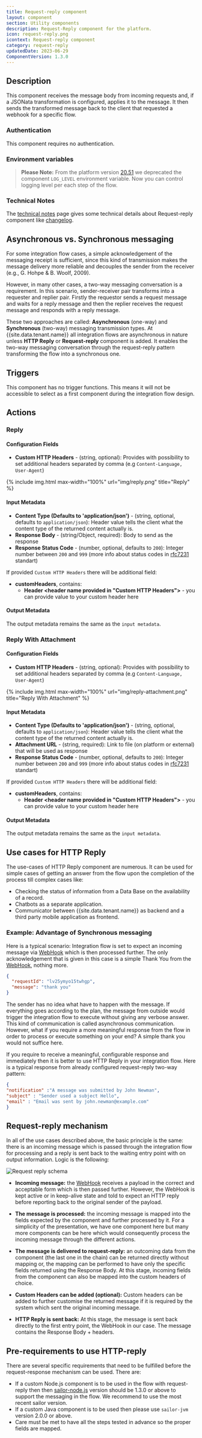 ```yaml
---
title: Request-reply component
layout: component
section: Utility components
description: Request-Reply component for the platform.
icon: request-reply.png
icontext: Request-reply component
category: request-reply
updatedDate: 2023-06-29
ComponentVersion: 1.3.0
---
```


## Description

This component receives the message body from incoming requests and, if a JSONata transformation is configured, applies it to the message. It then sends the transformed message back to the client that requested a webhook for a specific flow.

### Authentication

This component requires no authentication.

### Environment variables

> **Please Note:** From the platform version [20.51](/releases/20/51) we deprecated the component `LOG_LEVEL` environment variable. Now you can control logging level per each step of the flow.

### Technical Notes

The [technical notes](technical-notes) page gives some technical details about Request-reply component like [changelog](/components/request-reply/technical-notes#changelog).

## Asynchronous vs. Synchronous messaging

For some integration flow cases, a simple acknowledgement of the messaging receipt
is sufficient, since this kind of transmission makes the message delivery more
reliable and decouples the sender from the receiver (e.g., G. Hohpe & B. Woolf, 2009).

However, in many other cases, a two-way messaging conversation is a requirement.
In this scenario, sender-receiver pair transforms into a requester and replier
pair. Firstly the requestor sends a request message and waits for a reply message
and then the replier receives the request message and responds with a reply message.

These two approaches are called: **Asynchronous** (one-way) and **Synchronous**
(two-way) messaging transmission types. At {{site.data.tenant.name}} all
integration flows are asynchronous in nature unless **HTTP Reply** or
**Request-reply** component is added. It enables the two-way messaging conversation
through the request-reply pattern transforming the flow into a synchronous one.

## Triggers

This component has no trigger functions. This means it will not be accessible to
select as a first component during the integration flow design.

## Actions

### Reply

#### Configuration Fields

* **Custom HTTP Headers** - (string, optional): Provides with possibility to set additional headers separated by comma (e.g `Content-Language, User-Agent`)

{% include img.html max-width="100%" url="img/reply.png" title="Reply" %}

#### Input Metadata

* **Content Type (Defaults to 'application/json')** - (string, optional, defaults to `application/json`): Header value tells the client what the content type of the returned content actually is.
* **Response Body** - (string/Object, required): Body to send as the response
* **Response Status Code** - (number, optional, defaults to `200`): Integer number between `200` and `999` (more info about status codes in [rfc7231](https://datatracker.ietf.org/doc/html/rfc7231#section-6) standart)

If provided `Custom HTTP Headers` there will be additional field:

* **customHeaders**, contains:
  * **Header <header name provided in "Custom HTTP Headers">** - you can provide value to your custom header here

#### Output Metadata

The output metadata remains the same as the `input metadata`.

### Reply With Attachment

#### Configuration Fields

* **Custom HTTP Headers** - (string, optional): Provides with possibility to set additional headers separated by comma (e.g `Content-Language, User-Agent`)

{% include img.html max-width="100%" url="img/reply-attachment.png" title="Reply With Attachment" %}

#### Input Metadata

* **Content Type (Defaults to 'application/json')** - (string, optional, defaults to `application/json`): Header value tells the client what the content type of the returned content actually is.
* **Attachment URL** - (string, required): Link to file (on platform or external) that will be used as response
* **Response Status Code** - (number, optional, defaults to `200`): Integer number between `200` and `999` (more info about status codes in [rfc7231](https://datatracker.ietf.org/doc/html/rfc7231#section-6) standart)

If provided `Custom HTTP Headers` there will be additional field:

* **customHeaders**, contains:
  * **Header <header name provided in "Custom HTTP Headers">** - you can provide value to your custom header here

#### Output Metadata

The output metadata remains the same as the `input metadata`.

## Use cases for HTTP Reply

The use-cases of HTTP Reply component are numerous. It can be used for simple
cases of getting an answer from the flow upon the completion of the process till
complex cases like:

  * Checking the status of information from a Data Base on the availability of a record.
  * Chatbots as a separate application.
  * Communicator between {{site.data.tenant.name}} as backend and a third party mobile application as frontend.

### Example: Advantage of Synchronous messaging

Here is a typical scenario: Integration flow is set to expect an incoming message via [WebHook](/components/webhook/) which is then processed further. The only acknowledgement that is given in this case is a simple Thank You from the [WebHook](/components/webhook/), nothing more.

```json
{
  "requestId": "lv25ymyo15twhgp",
  "message": "thank you"
}
```

The sender has no idea what have to happen with the message. If everything goes according to the plan, the message from outside would trigger the integration flow to execute without giving any verbose answer. This kind of communication is called asynchronous communication. However, what if you require a more meaningful response from the flow in order to process or execute something on your end? A simple thank you would not suffice here.

If you require to receive a meaningful, configurable response and immediately then it is better to use HTTP Reply in your integration flow. Here is a typical response from already configured request-reply two-way pattern:

```json
{
"notification" :"A message was submitted by John Newman",
"subject" : "Sender used a subject Hello",
"email" : "Email was sent by john.newman@example.com"
}
```
## Request-reply mechanism

In all of the use cases described above, the basic principle is the same: there is an incoming message which is passed through the integration flow for processing and a reply is sent back to the waiting entry point with on output information. Logic is the following:

![Request reply schema](img/request-reply-schema.png)

* **Incoming message:** the [WebHook](/getting-started/webhooks-flow) receives a payload in the correct and acceptable form which is then passed further. However, the WebHook is kept active or in keep-alive state and told to expect an HTTP reply before reporting back to the original sender of the payload.

* **The message is processed:** the incoming message is mapped into the fields expected by the component and further processed by it. For a simplicity of the presentation, we have one component here but many more components can be here which would consequently process the incoming message through the different actions.

* **The message is delivered to request-reply:** an outcoming data from the component (the last one in the chain) can be returned directly without mapping or, the mapping can be performed to have only the specific fields returned using the Response Body. At this stage, incoming fields from the component can also be mapped into the custom headers of choice.

* **Custom Headers can be added (optional):** Custom headers can be added to further customise the returned message if it is required by the system which sent the original incoming message.

* **HTTP Reply is sent back:** At this stage, the message is sent back directly to the first entry point, the WebHook in our case. The message contains the Response Body + headers.

## Pre-requirements to use HTTP-reply

There are several specific requirements that need to be fulfilled before the
request-response mechanism can be used. There are:

*   If a custom Node.js component is to be used in the flow with request-reply then then [sailor-node.js](/references/sailor-compatibility-matrix) version should be 1.3.0 or above to support the messaging in the flow. We recommend to use the most recent sailor version.
*   If a custom Java component is to be used then please use `sailor-jvm` version 2.0.0 or above.
*   Care must be met to have all the steps tested in advance so the proper fields are mapped.
